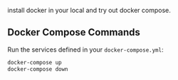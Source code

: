  install docker in your local and try out docker compose.


## Docker Compose Commands
Run the services defined in your `docker-compose.yml`:
```bash
docker-compose up
docker-compose down



